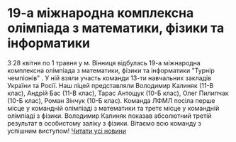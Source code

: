 
# 19-а міжнародна комплексна олімпіада з математики, фізики та інформатики
З  28 квітня по 1 травня  у м. Вінниця відбулась  19-а міжнародна комплексна олімпіада з математики, фізики та інформатики "Турнір чемпіонів" . У ній взяли участь команди 13-ти навчальних закладів України та Росії. Наш ліцей представляли Володимир Калиняк (11-В клас), Андрій Бас (11-В клас), Тарас Антощук (10-Б клас), Олег Пилипчак (10-Б клас), Роман Зінчук (10-Б клас). Команда ЛФМЛ посіла  перше місце  у командній олімпіаді з математики та  третє місце у командній олімпіаді з фізики.  Володимир Калиняк показав  абсолютний третій результат  в особистому заліку з фізики. Вітаємо всю команду з успішним виступом!
[Читати усі новини](/news)
       